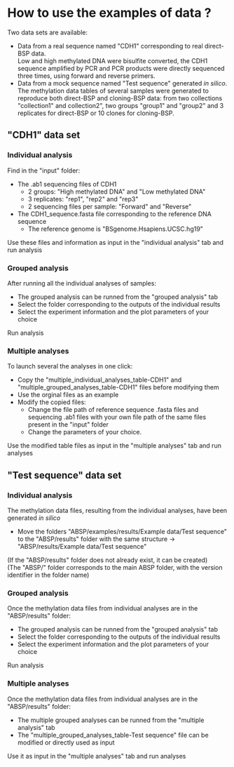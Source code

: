 # How to use the examples of data ?

Two data sets are available:
* Data from a real sequence named "CDH1" corresponding to real direct-BSP data.  
Low and high methylated DNA were bisulfite converted, the CDH1 sequence amplified by PCR and PCR products were directly sequenced three times, using forward and reverse primers.
* Data from a mock sequence named "Test sequence" generated *in silico*.  
The methylation data tables of several samples were generated to reproduce both direct-BSP and cloning-BSP data: from two collections "collection1" and collection2", two groups "group1" and "group2" and 3 replicates for direct-BSP or 10 clones for cloning-BSP.


## "CDH1" data set

### Individual analysis 
Find in the "input" folder: 
* The .ab1 sequencing files of CDH1  
    + 2 groups: "High methylated DNA" and "Low methylated DNA"  
    + 3 replicates: "rep1", "rep2" and "rep3"  
    + 2 sequencing files per sample: "Forward" and "Reverse"  
* The CDH1_sequence.fasta file corresponding to the reference DNA sequence  
    + The reference genome is "BSgenome.Hsapiens.UCSC.hg19"   
  
Use these files and information as input in the "individual analysis" tab and run analysis   

### Grouped analysis 
After running all the individual analyses of samples:  
* The grouped analysis can be runned from the "grouped analysis" tab  
* Select the folder corresponding to the outputs of the individual results  
* Select the experiment information and the plot parameters of your choice  
  
Run analysis

### Multiple analyses
To launch several the analyses in one click:
* Copy the "multiple_individual_analyses_table-CDH1" and "multiple_grouped_analyses_table-CDH1" files before modifying them
* Use the orginal files as an example
* Modify the copied files:  
    + Change the file path of reference sequence .fasta files and sequencing .ab1 files with your own file path of the same files present in the "input" folder
    + Change the parameters of your choice.   
  
Use the modified table files as input in the "multiple analyses" tab and run analyses


## "Test sequence" data set

### Individual analysis  
The methylation data files, resulting from the individual analyses, have been generated *in silico* 
* Move the folders 
"ABSP/examples/results/Example data/Test sequence" to the "ABSP/results" folder with the same structure 
-> "ABSP/results/Example data/Test sequence"  
  
(If the "ABSP/results" folder does not already exist, it can be created)   
(The "ABSP/" folder corresponds to the main ABSP folder, with the version identifier in the folder name)  

### Grouped analysis  
Once the methylation data files from individual analyses are in the "ABSP/results" folder:
* The grouped analysis can be runned from the "grouped analysis" tab
* Select the folder corresponding to the outputs of the individual results 
* Select the experiment information and the plot parameters of your choice  
  
Run analysis

### Multiple analyses  
Once the methylation data files from individual analyses are in the "ABSP/results" folder:
* The multiple grouped analyses can be runned from the "multiple analysis" tab
* The "multiple_grouped_analyses_table-Test sequence" file can be modified or directly used as input  
  
Use it as input in the "multiple analyses" tab and run analyses
